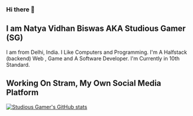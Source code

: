 ### Hi there 👋


## I am Natya Vidhan Biswas AKA Studious Gamer (SG)
I am from Delhi, India.
I Like Computers and Programming.
I'm A Halfstack (backend) Web , Game and A Software Developer.
I'm Currently in 10th Standard.


## Working On Stram, My Own Social Media Platform

[![Studious Gamer's GitHub stats](https://github-readme-stats.vercel.app/api?username=studiousgamer)](https://github.com/studiousgamer/github-readme-stats)

<!--
**studiousgamer/studiousgamer** is a ✨ _special_ ✨ repository because its `README.md` (this file) appears on your GitHub profile.

Here are some ideas to get you started:

- 🔭 I’m currently working on ...
- 🌱 I’m currently learning ...
- 👯 I’m looking to collaborate on ...
- 🤔 I’m looking for help with ...
- 💬 Ask me about ...
- 📫 How to reach me: ...
- 😄 Pronouns: ...
- ⚡ Fun fact: ...
-->
